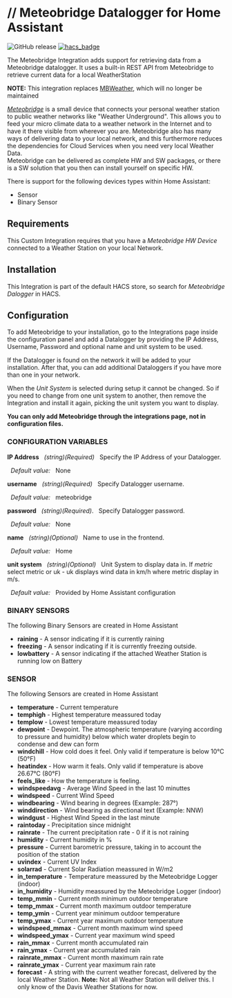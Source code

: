 # // Meteobridge Datalogger for Home Assistant
![GitHub release](https://img.shields.io/github/release/briis/meteobridge.svg)
[![hacs_badge](https://img.shields.io/badge/HACS-Default-orange.svg)](https://github.com/custom-components/hacs)

The Meteobridge Integration adds support for retrieving data from a Meteobridge datalogger. It uses a built-in REST API from Meteobridge to retrieve current data for a local WeatherStation

**NOTE:** This integration replaces [MBWeather](https://github.com/briis/mbweather), which will no longer be maintained

[*Meteobridge*](https://www.meteobridge.com/wiki/index.php/Home) is a small device that connects your personal weather station to public weather networks like "Weather Underground". This allows you to feed your micro climate data to a weather network in the Internet and to have it there visible from wherever you are. Meteobridge also has many ways of delivering data to your local network, and this furthermore reduces the dependencies for Cloud Services when you need very local Weather Data.<br>
Meteobridge can be delivered as complete HW and SW packages, or there is a SW solution that you then can install yourself on specific HW.<br>

There is support for the following devices types within Home Assistant:
* Sensor
* Binary Sensor

## Requirements
This Custom Integration requires that you have a *Meteobridge HW Device* connected to a Weather Station on your local Network.

## Installation
This Integration is part of the default HACS store, so search for *Meteobridge Dalogger* in HACS.

## Configuration
To add Meteobridge to your installation, go to the Integrations page inside the configuration panel and add a Datalogger by providing the IP Address, Username, Password and optional name and unit system to be used.

If the Datalogger is found on the network it will be added to your installation. After that, you can add additional Dataloggers if you have more than one in your network.

When the *Unit System* is selected during setup it cannot be changed. So if you need to change from one unit system to another, then remove the Integration and install it again, picking the unit system you want to display.

**You can only add Meteobridge through the integrations page, not in configuration files.**

### CONFIGURATION VARIABLES
**IP Address**
&nbsp;&nbsp;*(string)(Required)*
&nbsp;&nbsp;Specify the IP Address of your Datalogger.

&nbsp;&nbsp;*Default value:*
&nbsp;&nbsp;None

**username**
&nbsp;&nbsp;*(string)(Required)*
&nbsp;&nbsp;Specify Datalogger username.

&nbsp;&nbsp;*Default value:*
&nbsp;&nbsp;meteobridge

**password**
&nbsp;&nbsp;*(string)(Required)*.
&nbsp;&nbsp;Specify Datalogger password.

&nbsp;&nbsp;*Default value:*
&nbsp;&nbsp;None

**name**
&nbsp;&nbsp;*(string)(Optional)*
&nbsp;&nbsp;Name to use in the frontend.

&nbsp;&nbsp;*Default value:*
&nbsp;&nbsp;Home

**unit system**
&nbsp;&nbsp;*(string)(Optional)*
&nbsp;&nbsp;Unit System to display data in. If *metric* select metric or uk - uk displays wind data in km/h where metric display in m/s.

&nbsp;&nbsp;*Default value:*
&nbsp;&nbsp;Provided by Home Assistant configuration

### BINARY SENSORS
The following Binary Sensors are created in Home Assistant

* **raining** - A sensor indicating if it is currently raining
* **freezing** - A sensor indicating if it is currently freezing outside.
* **lowbattery** - A sensor indicating if the attached Weather Station is running low on Battery

### SENSOR
The following Sensors are created in Home Assistant

* **temperature** - Current temperature
* **temphigh** - Highest temperature meassured today
* **templow** - Lowest temperature meassured today
* **dewpoint** - Dewpoint. The atmospheric temperature (varying according to pressure and humidity) below which water droplets begin to condense and dew can form
* **windchill** - How cold does it feel. Only valid if temperature is below 10°C (50°F)
* **heatindex** - How warm it feals. Only valid if temperature is above 26.67°C (80°F)
* **feels_like** - How the temperature is feeling.
* **windspeedavg** - Average Wind Speed in the last 10 minuttes
* **windspeed** - Current Wind Speed
* **windbearing** - Wind bearing in degrees (Example: 287°)
* **winddirection** - Wind bearing as directional text (Example: NNW)
* **windgust** - Highest Wind Speed in the last minute
* **raintoday** - Precipitation since midnight
* **rainrate** - The current precipitation rate - 0 if it is not raining
* **humidity** - Current humidity in %
* **pressure** - Current barometric pressure, taking in to account the position of the station
* **uvindex** - Current UV Index
* **solarrad** - Current Solar Radiation meassured in W/m2
* **in_temperature** - Temperature meassured by the Meteobridge Logger (indoor)
* **in_humidity** - Humidity meassured by the Meteobridge Logger (indoor)
* **temp_mmin** - Current month minimum outdoor temperature
* **temp_mmax** - Current month maximum outdoor temperature
* **temp_ymin** - Current year minimum outdoor temperature
* **temp_ymax** - Current year maximum outdoor temperature
* **windspeed_mmax** - Current month maximum wind speed
* **windspeed_ymax** - Current year maximum wind speed
* **rain_mmax** - Current month accumulated rain
* **rain_ymax** - Current year accumulated rain
* **rainrate_mmax** - Current month maximum rain rate
* **rainrate_ymax** - Current year maximum rain rate
* **forecast** - A string with the current weather forecast, delivered by the local Weather Station. **Note:** Not all Weather Station will deliver this. I only know of the Davis Weather Stations for now.
